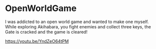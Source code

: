 # OpenWorldGame

I was addicted to an open world game and wanted to make one myself.
While exploring Akihabara, you fight enemies and collect three keys, the Gate is cracked and the game is cleared!

https://youtu.be/YndZeO64tPM
